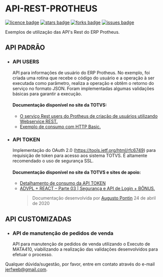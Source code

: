 # API-REST-PROTHEUS

[![licence badge]][licence]
[![stars badge]][stars]
[![forks badge]][forks]
[![issues badge]][issues]

[licence badge]:https://img.shields.io/github/license/jerfweb/api-rest-protheus
[stars badge]:https://img.shields.io/github/stars/jerfweb/API-REST-PROTHEUS.svg
[forks badge]:https://img.shields.io/github/forks/jerfweb/API-REST-PROTHEUS.svg
[issues badge]:https://img.shields.io/github/issues/jerfweb/API-REST-PROTHEUS.svg

[licence]:https://github.com/jerfweb/API-REST-PROTHEUS/blob/master/LICENSE
[stars]:https://github.com/jerfweb/API-REST-PROTHEUS/stargazers
[forks]:https://github.com/jerfweb/API-REST-PROTHEUS/network
[issues]:https://github.com/jerfweb/API-REST-PROTHEUS/issues

Exemplos de utilização das API's Rest do ERP Protheus.

## API PADRÃO

 - ### API USERS	
	API para informações de usuário do ERP Protheus.
	No exemplo, foi criada uma rotina que recebe o código do usuário e a operação à ser executada como parâmetro, realiza a operação e obtêm o retorno do serviço no formato JSON. Foram implementadas algumas validações básicas para garantir a execução.

	#### Documentação disponível no site da TOTVS:
	- [O serviço Rest users do Protheus de criação de usuários utilizando Webservice REST.](http://tdn.totvs.com/pages/releaseview.action?pageId=274327398)
	- [Exemplo de consumo com HTTP Basic.](http://tdn.totvs.com/display/framework/Exemplo+de+consumo+com+HTTP+Basic)

 - ### API TOKEN
	Implementação do OAuth 2.0 (https://tools.ietf.org/html/rfc6749) para requisição de token para acesso aos sistema TOTVS. É altamente recomendado o uso de segurança SSL.
	
	#### Documentação disponível no site da TOTVS e sites de apoio:
	- [Detalhamento de consumo da API TOKEN](https://api.totvs.com.br/apidetails/Token_v1_000.json)
	- [ADVPL + REACT – Parte 03 | Segurança e API de Login + BÔNUS.](https://augustopontin.com.br/programacao/advpl-react-parte-03-seguranca-e-api-de-login-bonus/)
		>Documentação desenvolvida por [Augusto Pontin](https://augustopontin.com.br/author/augusto-bsinfogmail-com/ "Posts de Augusto Pontin") 24 de abril de 2020

## API CUSTOMIZADAS

- ### API de manutenção de pedidos de venda
	API para manutenção de pedidos de venda utilizando o Executo de MATA410, viabilizando a realização das validações desenvolvidos para efetuar o processo.



Qualquer dúvida/sugestão, por favor, entre em contato através do e-mail [jerfweb@gmail.com](mailto:jerfweb@gmail.com).

